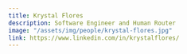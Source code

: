 ```yaml
---
title: Krystal Flores
description: Software Engineer and Human Router
image: "/assets/img/people/krystal-flores.jpg"
link: https://www.linkedin.com/in/krystalflores/
---
```

